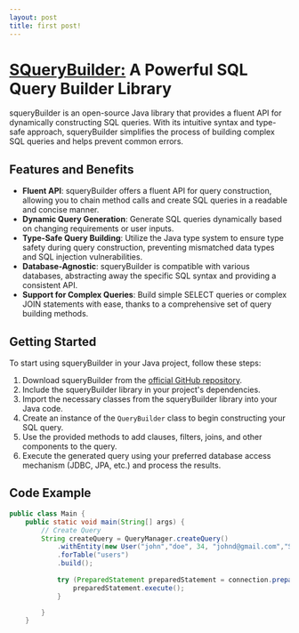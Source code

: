 ```yaml
---
layout: post
title: first post!
---
```


# [SQueryBuilder:](https://github.com/netanelshriki/squerybuilder) A Powerful SQL Query Builder Library



squeryBuilder is an open-source Java library that provides a fluent API for dynamically constructing SQL queries. With its intuitive syntax and type-safe approach, squeryBuilder simplifies the process of building complex SQL queries and helps prevent common errors.

## Features and Benefits

- **Fluent API**: squeryBuilder offers a fluent API for query construction, allowing you to chain method calls and create SQL queries in a readable and concise manner.
- **Dynamic Query Generation**: Generate SQL queries dynamically based on changing requirements or user inputs.
- **Type-Safe Query Building**: Utilize the Java type system to ensure type safety during query construction, preventing mismatched data types and SQL injection vulnerabilities.
- **Database-Agnostic**: squeryBuilder is compatible with various databases, abstracting away the specific SQL syntax and providing a consistent API.
- **Support for Complex Queries**: Build simple SELECT queries or complex JOIN statements with ease, thanks to a comprehensive set of query building methods.

## Getting Started

To start using squeryBuilder in your Java project, follow these steps:

1. Download squeryBuilder from the [official GitHub repository](https://github.com/squeryl/squeryl).
2. Include the squeryBuilder library in your project's dependencies.
3. Import the necessary classes from the squeryBuilder library into your Java code.
4. Create an instance of the `QueryBuilder` class to begin constructing your SQL query.
5. Use the provided methods to add clauses, filters, joins, and other components to the query.
6. Execute the generated query using your preferred database access mechanism (JDBC, JPA, etc.) and process the results.

## Code Example

```Java
public class Main {
    public static void main(String[] args) {
        // Create Query
        String createQuery = QueryManager.createQuery()
            .withEntity(new User("john","doe", 34, "johnd@gmail.com","Software Engineer"))
            .forTable("users")
            .build();
        
            try (PreparedStatement preparedStatement = connection.prepareStatement(createQuery)) {
                preparedStatement.execute();
            }

        }
    }
```
